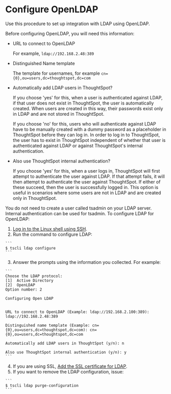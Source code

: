 # Configure OpenLDAP

Use this procedure to set up integration with LDAP using OpenLDAP.

Before configuring OpenLDAP, you will need this information:

-   URL to connect to OpenLDAP

    For example, `ldap://192.168.2.48:389`

-   Distinguished Name template

    The template for usernames, for example `cn={0},ou=users,dc=thoughtspot,dc=com`

-   Automatically add LDAP users in ThoughtSpot?

    If you choose 'yes' for this, when a user is authenticated against LDAP, if that user does not exist in ThoughtSpot, the user is automatically created. When users are created in this way, their passwords exist only in LDAP and are not stored in ThoughtSpot.

    If you choose 'no' for this, users who will authenticate against LDAP have to be manually created with a dummy password as a placeholder in ThoughtSpot before they can log in. In order to log in to ThoughtSpot, the user has to exist in ThoughtSpot independent of whether that user is authenticated against LDAP or against ThoughtSpot's internal authentication.

-   Also use ThoughtSpot internal authentication?

    If you choose 'yes' for this, when a user logs in, ThoughtSpot will first attempt to authenticate the user against LDAP. If that attempt fails, it will then attempt to authenticate the user against ThoughtSpot. If either of these succeed, then the user is successfully logged in. This option is useful in scenarios where some users are not in LDAP and are created only in ThoughtSpot.


You do not need to create a user called tsadmin on your LDAP server. Internal authentication can be used for tsadmin. To configure LDAP for OpenLDAP:

1.   [Log in to the Linux shell using SSH](login_console.html#). 
2.   Run the command to configure LDAP: 

    ```
    $ tscli ldap configure
    ```

3.   Answer the prompts using the information you collected. For example: 

    ```
    Choose the LDAP protocol:
    [1]  Active Directory
    [2]  OpenLDAP
    Option number: 2
    
    Configuring Open LDAP
    
    
    URL to connect to OpenLDAP (Example: ldap://192.168.2.100:389): ldap://192.168.2.48:389
    
    Distinguished name template (Example: cn={0},ou=users,dc=thoughtspot,dc=com): cn={0},ou=users,dc=thoughtspot,dc=com
    
    Automatically add LDAP users in ThoughtSpot (y/n): n
    
    Also use ThoughtSpot internal authentication (y/n): y
    ```

4.   If you are using SSL, [Add the SSL certificate for LDAP](add_SSL_for_LDAP.html#). 
5.   If you want to remove the LDAP configuration, issue: 

    ```
    $ tscli ldap purge-configuration
    ```


